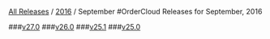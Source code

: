 [All Releases](../../README.md) / [2016](../README.md) / September
#OrderCloud Releases for September, 2016

###[v27.0](v27.0.md)
###[v26.0](v26.0.md)
###[v25.1](v25.1.md)
###[v25.0](v25.0.md)